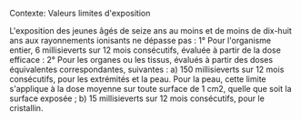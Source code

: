 Contexte: Valeurs limites d'exposition

L'exposition des jeunes âgés de seize ans au moins et de moins de dix-huit ans aux rayonnements ionisants ne dépasse pas : 1° Pour l'organisme entier, 6 millisieverts sur 12 mois consécutifs, évaluée à partir de la dose efficace : 2° Pour les organes ou les tissus, évalués à partir des doses équivalentes correspondantes, suivantes : a) 150 millisieverts sur 12 mois consécutifs, pour les extrémités et la peau. Pour la peau, cette limite s'applique à la dose moyenne sur toute surface de 1 cm2, quelle que soit la surface exposée ; b) 15 millisieverts sur 12 mois consécutifs, pour le cristallin.